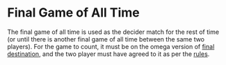 # Final Game of All Time

The final game of all time is used as the decider match for the rest of time (or until there is another final game of all time between the same two players).
For the game to count, it must be on the omega version of [final destination](fd.md), and the two player must have agreed to it as per the [rules](../#rules).
